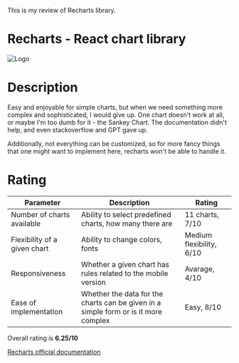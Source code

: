 This is my review of Recharts library.

# Recharts - React chart library

![Logo](https://madewithnetworkfra.fra1.digitaloceanspaces.com/spatie-space-production/14947/recharts.jpg)

# Description

Easy and enjoyable for simple charts, but when we need something more complex and sophisticated, I would give up. One chart doesn't work at all, or maybe I'm too dumb for it - the Sankey Chart. The documentation didn't help, and even stackoverflow and GPT gave up.

Additionally, not everything can be customized, so for more fancy things that one might want to implement here, recharts won't be able to handle it.

# Rating

| Parameter                    | Description                                                                         | Rating                   |
| ---------------------------- | ----------------------------------------------------------------------------------- | ------------------------ |
| Number of charts available   | Ability to select predefined charts, how many there are                             | 11 charts, 7/10          |
| Flexibility of a given chart | Ability to change colors, fonts                                                     | Medium flexibility, 6/10 |
| Responsiveness               | Whether a given chart has rules related to the mobile version                       | Avarage, 4/10            |
| Ease of implementation       | Whether the data for the charts can be given in a simple form or is it more complex | Easy, 8/10               |

Overall rating is **6.25/10**

[Recharts official documentation](https://recharts.org/en-US/)
